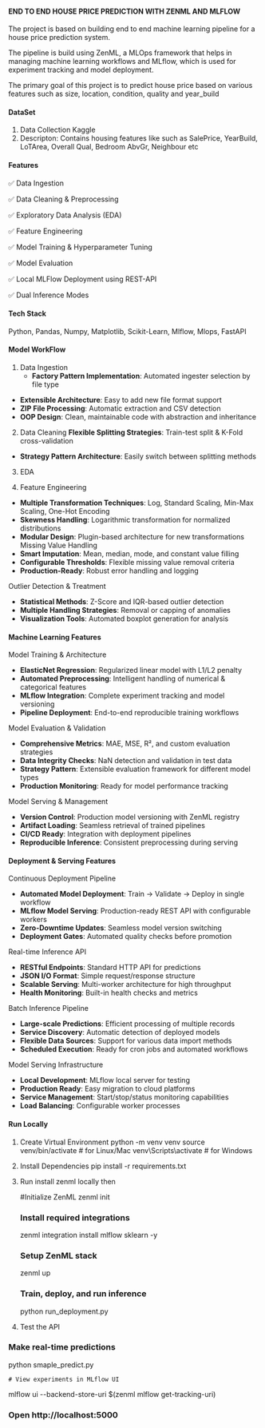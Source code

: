 #### END TO END HOUSE PRICE PREDICTION WITH ZENML  AND MLFLOW ####

The project is based on building end to end machine learning pipeline for a house price prediction system.

The pipeline is build using ZenML, a MLOps framework that helps in managing machine learning workflows and MLflow, which is used for experiment tracking and model deployment.

The primary goal of this project is to predict house price based on various features such as size, location, condition, quality and year_build

#### DataSet ####
1. Data Collection 
  Kaggle 
2. Descripton: Contains housing features like such as 
  SalePrice, YearBuild, LoTArea, Overall Qual, Bedroom AbvGr,    Neighbour etc

#### Features ###
✅ Data Ingestion 

✅ Data Cleaning & Preprocessing

✅ Exploratory Data Analysis (EDA)

✅ Feature Engineering

✅ Model Training & Hyperparameter Tuning

✅ Model Evaluation

✅ Local MLFlow Deployment using REST-API

✅ Dual Inference Modes


#### Tech Stack ####
Python, Pandas, Numpy, Matplotlib, Scikit-Learn, Mlflow, Mlops, FastAPI

#### Model WorkFlow ####
1. Data Ingestion
   - **Factory Pattern Implementation**: Automated ingester selection by file type
- **Extensible Architecture**: Easy to add new file format support
- **ZIP File Processing**: Automatic extraction and CSV detection
- **OOP Design**: Clean, maintainable code with abstraction and inheritance

2. Data Cleaning
**Flexible Splitting Strategies**: Train-test split & K-Fold cross-validation
- **Strategy Pattern Architecture**: Easily switch between splitting methods

3. EDA 

4. Feature Engineering
- **Multiple Transformation Techniques**: Log, Standard Scaling, Min-Max Scaling, One-Hot Encoding
- **Skewness Handling**: Logarithmic transformation for normalized distributions
- **Modular Design**: Plugin-based architecture for new transformations
Missing Value Handling
- **Smart Imputation**: Mean, median, mode, and constant value filling
- **Configurable Thresholds**: Flexible missing value removal criteria
- **Production-Ready**: Robust error handling and logging

Outlier Detection & Treatment
- **Statistical Methods**: Z-Score and IQR-based outlier detection
- **Multiple Handling Strategies**: Removal or capping of anomalies
- **Visualization Tools**: Automated boxplot generation for analysis


#### Machine Learning Features ####

Model Training & Architecture
- **ElasticNet Regression**: Regularized linear model with L1/L2 penalty
- **Automated Preprocessing**: Intelligent handling of numerical & categorical features
- **MLflow Integration**: Complete experiment tracking and model versioning
- **Pipeline Deployment**: End-to-end reproducible training workflows

Model Evaluation & Validation
- **Comprehensive Metrics**: MAE, MSE, R², and custom evaluation strategies
- **Data Integrity Checks**: NaN detection and validation in test data
- **Strategy Pattern**: Extensible evaluation framework for different model types
- **Production Monitoring**: Ready for model performance tracking

Model Serving & Management
- **Version Control**: Production model versioning with ZenML registry
- **Artifact Loading**: Seamless retrieval of trained pipelines
- **CI/CD Ready**: Integration with deployment pipelines
- **Reproducible Inference**: Consistent preprocessing during serving

#### Deployment & Serving Features ####

Continuous Deployment Pipeline
- **Automated Model Deployment**: Train → Validate → Deploy in single workflow
- **MLflow Model Serving**: Production-ready REST API with configurable workers
- **Zero-Downtime Updates**: Seamless model version switching
- **Deployment Gates**: Automated quality checks before promotion

Real-time Inference API
- **RESTful Endpoints**: Standard HTTP API for predictions
- **JSON I/O Format**: Simple request/response structure
- **Scalable Serving**: Multi-worker architecture for high throughput
- **Health Monitoring**: Built-in health checks and metrics

Batch Inference Pipeline
- **Large-scale Predictions**: Efficient processing of multiple records
- **Service Discovery**: Automatic detection of deployed models
- **Flexible Data Sources**: Support for various data import methods
- **Scheduled Execution**: Ready for cron jobs and automated workflows

Model Serving Infrastructure
- **Local Development**: MLflow local server for testing
- **Production Ready**: Easy migration to cloud platforms
- **Service Management**: Start/stop/status monitoring capabilities
- **Load Balancing**: Configurable worker processes

#### Run Locally ####
1. Create Virtual Environment
  python -m venv venv
  source venv/bin/activate   # for Linux/Mac
  venv\Scripts\activate      # for Windows

2. Install Dependencies
  pip install -r requirements.txt

3. Run
   install zenml locally then
   
     #Initialize ZenML
     zenml init

   ### Install required integrations
    zenml integration install mlflow sklearn -y

   ### Setup ZenML stack
    zenml up

   ### Train, deploy, and run inference
    python run_deployment.py
   
5. Test the API
  ### Make real-time predictions
  python smaple_predict.py

    # View experiments in MLflow UI
  mlflow ui --backend-store-uri $(zenml mlflow get-tracking-uri)
  ### Open http://localhost:5000



